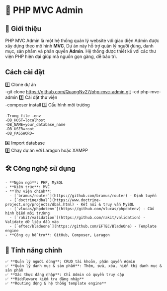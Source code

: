 # 🚀 PHP MVC Admin

## 📌 Giới thiệu
PHP MVC Admin là một hệ thống quản lý website với giao diện Admin được xây dựng theo mô hình **MVC**. Dự án này hỗ trợ quản lý người dùng, danh mục, sản phẩm và phân quyền **Admin**. Hệ thống được thiết kế với các thư viện PHP hiện đại giúp mã nguồn gọn gàng, dễ bảo trì.

## Cách cài đặt  
1️⃣ Clone dự án  
 -git clone https://github.com/QuangNv27/php-mvc-admin.git
 -cd php-mvc-admin
2️⃣ Cài đặt thư viện  
 -composer install
3️⃣ Cấu hình môi trường  
```
-Trong file .env
-DB_HOST=localhost
-DB_NAME=your_database_name
-DB_USER=root
-DB_PASSWORD=
```
4️⃣ Import database  
5️⃣ Chạy dự án với Laragon hoặc XAMPP  
## 🛠 Công nghệ sử dụng
```
- **Ngôn ngữ**: PHP, MySQL
- **Kiến trúc**: MVC
- **Thư viện chính**:
  - [`bramus/router`](https://github.com/bramus/router) - Định tuyến
  - [`doctrine/dbal`](https://www.doctrine-project.org/projects/dbal.html) - Kết nối & truy vấn MySQL
  - [`vlucas/phpdotenv`](https://github.com/vlucas/phpdotenv) - Cấu hình biến môi trường
  - [`rakit/validation`](https://github.com/rakit/validation) - Validate dữ liệu đầu vào
  - [`eftec/bladeone`](https://github.com/EFTEC/BladeOne) - Template engine
- **Công cụ hỗ trợ**: GitHub, Composer, Laragon
```

## 🎯 Tính năng chính
```
✅ **Quản lý người dùng**: CRUD tài khoản, phân quyền Admin  
✅ **Quản lý danh mục & sản phẩm**: Thêm, sửa, xóa, hiển thị danh mục & sản phẩm  
✅ **Xác thực đăng nhập**: Chỉ Admin có quyền truy cập  
✅ **Middleware kiểm tra đăng nhập**  
✅ **Routing động & hệ thống template engine**
```
